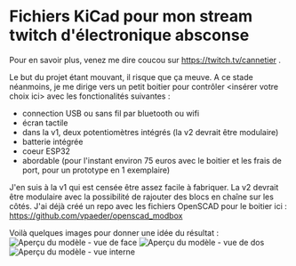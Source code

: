 # Fichiers KiCad pour mon stream twitch d'électronique absconse
Pour en savoir plus, venez me dire coucou sur https://twitch.tv/cannetier .

Le but du projet étant mouvant, il risque que ça meuve. A ce stade néanmoins, je me dirige vers un petit boitier pour contrôler <insérer votre choix ici> avec les fonctionalités suivantes :
 - connection USB ou sans fil par bluetooth ou wifi
 - écran tactile
 - dans la v1, deux potentiomètres intégrés (la v2 devrait être modulaire)
 - batterie intégrée
 - coeur ESP32
 - abordable (pour l'instant environ 75 euros avec le boitier et les frais de port, pour un prototype en 1 exemplaire)

J'en suis à la v1 qui est censée être assez facile à fabriquer.
La v2 devrait être modulaire avec la possibilité de rajouter des blocs en chaîne sur les côtés. J'ai déjà créé un repo avec les fichiers OpenSCAD pour le boitier ici : https://github.com/vpaeder/openscad_modbox

Voilà quelques images pour donner une idée du résultat :
![Aperçu du modèle - vue de face](https://user-images.githubusercontent.com/6388158/117354782-6f562a00-aeba-11eb-8617-6047383ab3d2.png)
![Aperçu du modèle - vue de dos](https://user-images.githubusercontent.com/6388158/117355085-c6f49580-aeba-11eb-80c9-b12c510e7ffe.png)
![Aperçu du modèle - vue interne](https://user-images.githubusercontent.com/6388158/117355234-fc997e80-aeba-11eb-93bc-33b7f39d5f47.png)
